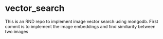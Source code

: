 # vector_search

This is an RND repo to implement image vector search using mongodb.
First commit is to implement the image embeddings and find similiarity between two images
